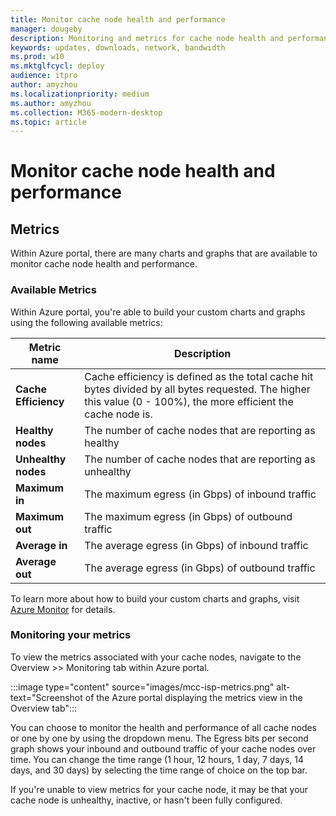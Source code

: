 ```yaml
---
title: Monitor cache node health and performance
manager: dougeby
description: Monitoring and metrics for cache node health and performance on Azure portal
keywords: updates, downloads, network, bandwidth
ms.prod: w10
ms.mktglfcycl: deploy
audience: itpro
author: amyzhou
ms.localizationpriority: medium
ms.author: amyzhou
ms.collection: M365-modern-desktop
ms.topic: article
---
```


# Monitor cache node health and performance

## Metrics
Within Azure portal, there are many charts and graphs that are available to monitor cache node health and performance.

### Available Metrics

Within Azure portal, you're able to build your custom charts and graphs using the following available metrics: 

| Metric name | Description |
| -- |  ---- |  
| **Cache Efficiency** |  Cache efficiency is defined as the total cache hit bytes divided by all bytes requested. The higher this value (0 - 100%), the more efficient the cache node is. | 
| **Healthy nodes** |  The number of cache nodes that are reporting as healthy| 
| **Unhealthy nodes**| The number of cache nodes that are reporting as unhealthy| 
| **Maximum in**| The maximum egress (in Gbps) of inbound traffic| 
| **Maximum out**| The maximum egress (in Gbps) of outbound traffic| 
|  **Average in**|  The average egress (in Gbps) of inbound traffic| 
| **Average out**| The average egress (in Gbps) of outbound traffic| 

To learn more about how to build your custom charts and graphs, visit [Azure Monitor](https://docs.microsoft.com/en-us/azure/azure-monitor/essentials/data-platform-metrics) for details.

### Monitoring your metrics
To view the metrics associated with your cache nodes, navigate to the Overview >> Monitoring tab within Azure portal.

:::image type="content" source="images/mcc-isp-metrics.png" alt-text="Screenshot of the Azure portal displaying the metrics view in the Overview tab":::

You can choose to monitor the health and performance of all cache nodes or one by one by using the dropdown menu. The Egress bits per second graph shows your inbound and outbound traffic of your cache nodes over time. You can change the time range (1 hour, 12 hours, 1 day, 7 days, 14 days, and 30 days) by selecting the time range of choice on the top bar.

If you're unable to view metrics for your cache node, it may be that your cache node is unhealthy, inactive, or hasn't been fully configured.

